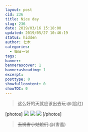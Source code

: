 ```yaml
---
layout: post
cid: 236
title: Nice day
slug: 236
date: 2019/03/16 15:18:00
updated: 2019/05/27 10:46:19
status: hidden
author: 七木
categories: 
  - 每日一记
tags: 
banner: 
bannerascover: 1
bannerasheadimg: 1
excerpt: 
posttype: 0
showfullcontent: 0
showTOC: 0
---
```



> 这么好的天就应该出去玩:@(脸红)

[photos]
![](https://qimu-1251828023.cos.ap-guangzhou.myqcloud.com/2019/03/16/1552720677.jpeg)
![](https://qimu-1251828023.cos.ap-guangzhou.myqcloud.com/2019/03/16/1552720753.jpeg)
![](https://qimu-1251828023.cos.ap-guangzhou.myqcloud.com/2019/03/16/1552720768.jpeg)
[/photos]

 
> ~~去祸害小姑娘们~~:@(害羞) 

